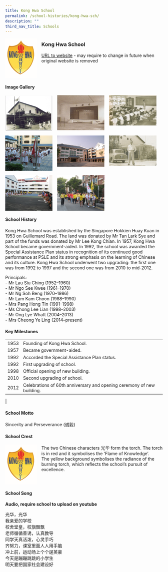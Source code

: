 ```yaml
---
title: Kong Hwa School
permalink: /school-histories/kong-hwa-sch/
description: ""
third_nav_title: Schools
---
```

<img src="/images/konghwasch1.png" style="width:20%;margin-right:15px;" align = "left">

### **Kong Hwa School**
[URL to website](https://www.konghwa.moe.edu.sg/) - may require to change in future when original website is removed

<br clear="left">

#### **Image Gallery**

<p><a href="/images/konghwasch2.jpg">  
<img src="/images/konghwasch2.jpg" style="width:30%;margin-right:15px;" align = "left">
</a></p>

<p><a href="/images/konghwasch3.jpg">  
<img src="/images/konghwasch3.jpg" style="width:30%;margin-right:15px;" align = "left">
</a></p>

<p><a href="/images/konghwasch4.jpg">  
<img src="/images/konghwasch4.jpg" style="width:30%;margin-right:15px;" align = "left">
</a></p>

<br clear="left">

<p><a href="/images/konghwasch5.jpg">  
<img src="/images/konghwasch5.jpg" style="width:30%;margin-right:15px;" align = "left">
</a></p>

<p><a href="/images/konghwasch6.jpg">  
<img src="/images/konghwasch6.jpg" style="width:30%;margin-right:15px;" align = "left">
</a></p>

<p><a href="/images/konghwasch7.jpg">  
<img src="/images/konghwasch7.jpg" style="width:30%;margin-right:15px;" align = "left">
</a></p>

<br clear="left">

<p><a href="/images/konghwasch8.jpg">  
<img src="/images/konghwasch8.jpg" style="width:30%;margin-right:15px;" align = "left">
</a></p>

<p><a href="/images/konghwasch9.jpg">  
<img src="/images/konghwasch9.jpg" style="width:30%;margin-right:15px;" align = "left">
</a></p>

<br clear="left">

#### **School History**
Kong Hwa School was established by the Singapore Hokkien Huay Kuan in 1953 on Guillemard Road. The land was donated by Mr Tan Lark Sye and part of the funds was donated by Mr Lee Kong Chian. In 1957, Kong Hwa School became government-aided. In 1992, the school was awarded the Special Assistance Plan status in recognition of its continued good performance at PSLE and its strong emphasis on the learning of Chinese and its culture. Kong Hwa School underwent two upgrading: the first one was from 1992 to 1997 and the second one was from 2010 to mid-2012.  

Principals:<br>
\- Mr Lau Siu Ching (1952–1960)<br>
\- Mr Ngo See Kwee (1961–1970)<br>
\- Mr Ng Soh Beng (1970–1986)<br>
\- Mr Lam Kam Choon (1988–1990)<br>
\- Mrs Pang Hong Tin (1991–1998)<br>
\- Ms Chong Lee Lian (1998–2003)<br>
\- Mr Ong Lye Whatt (2004–2013)<br>
\- Mrs Cheong Ye Ling (2014–present)

#### **Key Milestones**

|  |  |
|:---:|---|
| 1953 | Founding of Kong Hwa School. |
| 1957 | Became government-aided. |
| 1992 | Accorded the Special Assistance Plan status. |
| 1992 | First upgrading of school. |
| 1998 | Official opening of new building. |
| 2010 | Second upgrading of school. |
| 2012 | Celebrations of 60th anniversary and opening ceremony of new building. |
|

#### **School Motto**
Sincerity and Perseverance (诚毅)

#### **School Crest**
<img src="/images/konghwasch1.png" style="width:20%;margin-right:15px;" align = "left">

The two Chinese characters 光华 form the torch. The torch is in red and it symbolises the ‘Flame of Knowledge’.<br>
The yellow background symbolises the radiance of the burning torch, which reflects the school’s pursuit of excellence.

<br clear="left">

#### **School Song**
**Audio, require school to upload on youtube**

光华，光华<br>
我亲爱的学校<br>
校舍堂皇，校旗飘飘<br>
老师循循善诱，认真教导<br>
同学天真活泼，心灵手巧<br>
齐努力，课室里面人人用手脑<br>
冲上前，运动场上个个逞英豪<br>
今天是蹦蹦跳跳的小学生<br>
明天要把国家社会建设好